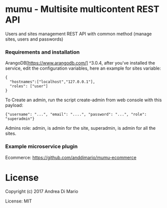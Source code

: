 # mumu - Multisite multicontent REST API

Users and sites management REST API with common method (manage sites, users and passwords)

### Requirements and installation
ArangoDB[https://www.arangodb.com/] ^3.0.4, after you've installed the service, edit the configuration variables, here an example for sites 
variable:
```
{ 
  "hostnames":["localhost","127.0.0.1"], 
  "roles": ["user"]
}
```

To Create an admin, run the script create-admin from web console with this payload:
```
{"username": "...", "email": "....", "password": "...", "role": "superadmin"}
```
Admins role: admin, is admin for the site, superadmin, is admin for all the sites.

### Example microservice plugin
Ecommerce: https://github.com/anddimario/mumu-ecommerce

# License

Copyright (c) 2017 Andrea Di Mario

License: MIT
